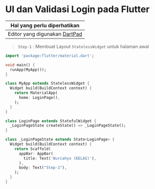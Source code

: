 # UI dan Validasi Login pada Flutter

Hal yang perlu diperhatikan |
------------ |
Editor yang digunakan [DartPad](http://dartpad.dartlang.org) |

> `Step-1` : Membuat Layout `StatelessWidget` untuk halaman awal

```dart
import 'package:flutter/material.dart';

void main() {
  runApp(MyApp());
}

class MyApp extends StatelessWidget {
  Widget build(BuildContext context) {
    return MaterialApp(
      home: LoginPage(),
    );
  }
}

class LoginPage extends StatefulWidget {
  _LoginPageState createState() => _LoginPageState();
}

class _LoginPageState extends State<LoginPage> {
  Widget build(BuildContext context) {
    return Scaffold(
      appBar: AppBar(
        title: Text('Nurcahyo (KELAS)'),
      ),
      body: Text("Step-1"),
    );
  }
}
```
